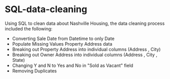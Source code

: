 # SQL-data-cleaning

Using SQL to clean data about Nashville Housing, the data cleaning process included the following:
- Converting Sale Date from Datetime to only Date
- Populate Missing Values Property Address data
- Breaking out Property Address into individual columns (Address , City)
- Breaking out Owner Address into individual columns (Address , City , State)
- Changing Y and N to Yes and No in "Sold as Vacant" field
- Removing Duplicates
